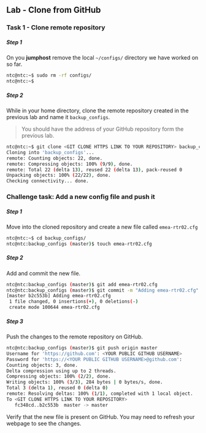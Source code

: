 ## Lab - Clone from GitHub



### Task 1 - Clone remote repository


##### Step 1

On you **jumphost** remove the local `~/configs/` directory we have worked on so far.

```bash
ntc@ntc:~$ sudo rm -rf configs/
ntc@ntc:~$
```


##### Step 2

While in your home directory, clone the remote repository created in the previous lab and name it `backup_configs`.

> You should have the address of your GitHub repository form the previous lab.

```bash
ntc@ntc:~$ git clone <GIT CLONE HTTPS LINK TO YOUR REPOSITORY> backup_configs
Cloning into 'backup_configs'...
remote: Counting objects: 22, done.
remote: Compressing objects: 100% (9/9), done.
remote: Total 22 (delta 13), reused 22 (delta 13), pack-reused 0
Unpacking objects: 100% (22/22), done.
Checking connectivity... done.
```


### Challenge task: Add a new config file and push it

##### Step 1

Move into the cloned repository and create a new file called `emea-rtr02.cfg` 

```bash
ntc@ntc:~$ cd backup_configs/
ntc@ntc:backup_configs (master)$ touch emea-rtr02.cfg
```


##### Step 2

Add and commit the new file.

```bash
ntc@ntc:backup_configs (master)$ git add emea-rtr02.cfg
ntc@ntc:backup_configs (master)$ git commit -m "Adding emea-rtr02.cfg"
[master b2c553b] Adding emea-rtr02.cfg
 1 file changed, 0 insertions(+), 0 deletions(-)
 create mode 100644 emea-rtr02.cfg
```


##### Step 3

Push the changes to the remote repository on GitHub.

```bash
ntc@ntc:backup_configs (master)$ git push origin master
Username for 'https://github.com': <YOUR PUBLIC GITHUB USERNAME>
Password for 'https://<YOUR PUBLIC GITHUB USERNAME>@github.com':
Counting objects: 3, done.
Delta compression using up to 2 threads.
Compressing objects: 100% (2/2), done.
Writing objects: 100% (3/3), 284 bytes | 0 bytes/s, done.
Total 3 (delta 1), reused 0 (delta 0)
remote: Resolving deltas: 100% (1/1), completed with 1 local object.
To <GIT CLONE HTTPS LINK TO YOUR REPOSITORY>
   fc348cd..b2c553b  master -> master
```

Verify that the new file is present on GitHub.  You may need to refresh your webpage to see the changes.